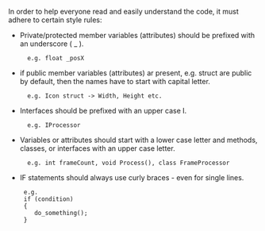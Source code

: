 In order to help everyone read and easily understand the code, it must adhere to certain style rules:

- Private/protected member variables (attributes) should be prefixed with an underscore ( _ ).

        e.g. float _posX
        
- if public member variables (attributes) ar present, e.g. struct are public by default, then the names have to start with capital letter.

        e.g. Icon struct -> Width, Height etc.
        
- Interfaces should be prefixed with an upper case I.

        e.g. IProcessor
        
- Variables or attributes should start with a lower case letter and methods, classes, or interfaces with an upper case letter.

        e.g. int frameCount, void Process(), class FrameProcessor
        
- IF statements should always use curly braces - even for single lines.

       e.g.
       if (condition)
       {
          do_something();
       }
